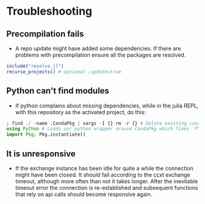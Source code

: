 # Troubleshooting

## Precompilation fails
- A repo update might have added some dependencies. If there are problems with precompilation ensure all the packages are resolved.

```julia
include("resolve.jl")
recurse_projects() # optional ;update=true
```

## Python can't find modules
- If python complains about missing dependencies, while in the julia REPL, with this repository as the activated project, do this:
```julia
; find ./ -name .CondaPkg | xargs -I {} rm -r {} # Delete existing conda environments
using Python # Loads our python wrapper around CondaPkg which fixes `PYTHONPATH` env var
import Pkg; Pkg.instantiate()
```

## It is unresponsive
- If the exchange instance has been idle for quite a while the connection might have been closed. It should fail according to the ccxt exchange timeout, although more often than not it takes longer. After the inevitable timeout error the connection is re-established and subsequent functions that rely on api calls should become responsive again.
